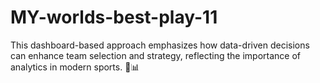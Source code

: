 # MY-worlds-best-play-11
This dashboard-based approach emphasizes how data-driven decisions can enhance team selection and strategy, reflecting the importance of analytics in modern sports. 🏏📊
